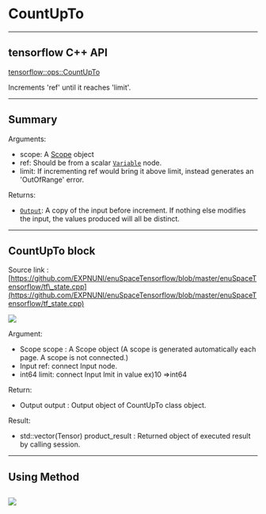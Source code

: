 # CountUpTo

---

## tensorflow C++ API

[tensorflow::ops::CountUpTo](https://www.tensorflow.org/api_docs/cc/class/tensorflow/ops/count-up-to)

Increments 'ref' until it reaches 'limit'.

---

## Summary

Arguments:

* scope: A [Scope](https://www.tensorflow.org/api_docs/cc/class/tensorflow/scope.html#classtensorflow_1_1_scope) object
* ref: Should be from a scalar [`Variable`](https://www.tensorflow.org/api_docs/cc/class/tensorflow/ops/variable.html#classtensorflow_1_1ops_1_1_variable) node.
* limit: If incrementing ref would bring it above limit, instead generates an 'OutOfRange' error.

Returns:

* [`Output`](https://www.tensorflow.org/api_docs/cc/class/tensorflow/output.html#classtensorflow_1_1_output): A copy of the input before increment. If nothing else modifies the input, the values produced will all be distinct.

---

## CountUpTo block

Source link : [https://github.com/EXPNUNI/enuSpaceTensorflow/blob/master/enuSpaceTensorflow/tf\_state.cpp](https://github.com/EXPNUNI/enuSpaceTensorflow/blob/master/enuSpaceTensorflow/tf_state.cpp)

![](/assets/state_op/CountUpTo1.jpg)

Argument:

* Scope scope : A Scope object \(A scope is generated automatically each page. A scope is not connected.\)
* Input ref: connect  Input node.
* int64 limit: connect Input lmit in value ex\)10 =&gt;int64

Return:

* Output output : Output object of CountUpTo class object.

Result:

* std::vector\(Tensor\) product\_result : Returned object of executed result by calling session.

---

## Using Method

## ![](/assets/state_op/CountUpTo2.jpg)



